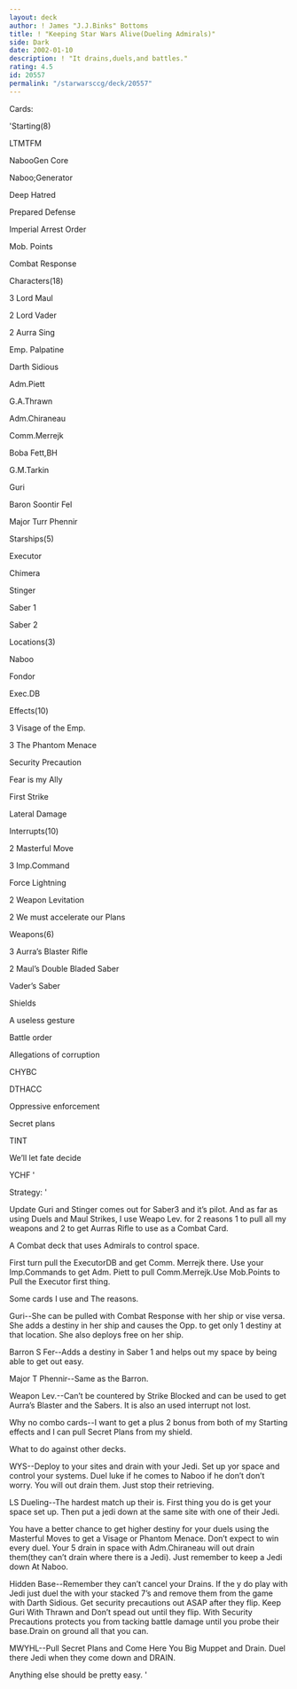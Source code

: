 ```yaml
---
layout: deck
author: ! James "J.J.Binks" Bottoms
title: ! "Keeping Star Wars Alive(Dueling Admirals)"
side: Dark
date: 2002-01-10
description: ! "It drains,duels,and battles."
rating: 4.5
id: 20557
permalink: "/starwarsccg/deck/20557"
---
```

Cards: 

'Starting(8)

LTMTFM

NabooGen Core

Naboo;Generator

Deep Hatred

Prepared Defense

Imperial Arrest Order

Mob. Points

Combat Response


Characters(18)

3 Lord Maul

2 Lord Vader

2 Aurra Sing

Emp. Palpatine

Darth Sidious

Adm.Piett

G.A.Thrawn

Adm.Chiraneau

Comm.Merrejk

Boba Fett,BH

G.M.Tarkin

Guri

Baron Soontir Fel

Major Turr Phennir


Starships(5)

Executor

Chimera

Stinger

Saber 1

Saber 2


Locations(3)

Naboo

Fondor

Exec.DB


Effects(10)

3 Visage of the Emp.

3 The Phantom Menace

Security Precaution

Fear is my Ally

First Strike

Lateral Damage


Interrupts(10)

2 Masterful Move

3 Imp.Command

Force Lightning

2 Weapon Levitation

2 We must accelerate our Plans


Weapons(6)

3 Aurra’s Blaster Rifle

2 Maul’s Double Bladed Saber

Vader’s Saber


Shields

A useless gesture

Battle order

Allegations of corruption

CHYBC

DTHACC

Oppressive enforcement

Secret plans

TINT

We’ll let fate decide

YCHF '

Strategy: '

Update Guri and Stinger comes out for Saber3 and it’s pilot. And as far as using Duels and Maul Strikes, I use Weapo Lev. for 2 reasons 1 to pull all my weapons and 2 to get Aurras Rifle to use as a Combat Card.






A Combat deck that uses Admirals to control space.

First turn pull the ExecutorDB and get Comm. Merrejk there. Use your Imp.Commands to get Adm. Piett to pull Comm.Merrejk.Use Mob.Points to Pull the Executor first thing.


Some cards I use and The reasons.

Guri--She can be pulled with Combat Response with her ship or vise versa. She adds a destiny in her ship and causes the Opp. to get only 1 destiny at that location. She also deploys free on her ship.


Barron S Fer--Adds a destiny in Saber 1 and helps out my space by being able to get out easy.


Major T Phennir--Same as the Barron.


Weapon Lev.--Can’t be countered by Strike Blocked and can be used to get Aurra’s Blaster and the Sabers. It is also an used interrupt not lost.


Why no combo cards--I want to get a plus 2 bonus from both of my Starting effects and I can pull Secret Plans from my shield.


What to do against other decks.


WYS--Deploy to your sites and drain with your Jedi. Set up yor space and control your systems. Duel luke if he comes to Naboo if he don’t don’t worry. You will out drain them. Just stop their retrieving. 


LS Dueling--The hardest match up their is. First thing you do is get your space set up. Then put a jedi down at the same site with one of their Jedi.

You have a better chance to get higher destiny for your duels using the Masterful Moves to get a Visage or Phantom Menace. Don’t expect to win every duel. Your 5 drain in space with Adm.Chiraneau will out drain them(they can’t drain where there is a Jedi). Just remember to keep a Jedi down At Naboo.


Hidden Base--Remember they can’t cancel your Drains. If the y do play with Jedi just duel the with your stacked 7’s and remove them from the game with Darth Sidious. Get security precautions out ASAP after they flip. Keep Guri With Thrawn and Don’t spead out until they flip. With Security Precautions protects you from tacking battle damage until you probe their base.Drain on ground all that you can.


MWYHL--Pull Secret Plans and Come Here You Big Muppet and Drain. Duel there Jedi when they come down and DRAIN. 


Anything else should be pretty easy.  '
